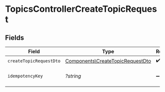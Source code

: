 # TopicsControllerCreateTopicRequest


## Fields

| Field                                                                                | Type                                                                                 | Required                                                                             | Description                                                                          |
| ------------------------------------------------------------------------------------ | ------------------------------------------------------------------------------------ | ------------------------------------------------------------------------------------ | ------------------------------------------------------------------------------------ |
| `createTopicRequestDto`                                                              | [Components\CreateTopicRequestDto](../../Models/Components/CreateTopicRequestDto.md) | :heavy_check_mark:                                                                   | N/A                                                                                  |
| `idempotencyKey`                                                                     | *?string*                                                                            | :heavy_minus_sign:                                                                   | A header for idempotency purposes                                                    |